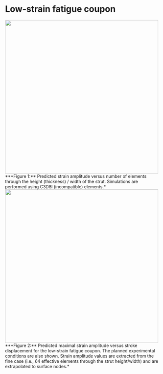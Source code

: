 # Low-strain fatigue coupon

<!--- ![Mesh-refinement-low-strain-coupon](https://raw.githubusercontent.com/kenaycock/Generic-IVC-Filter/master/Fatigue_coupon/Rev1.2/01_low-strain_coupon/01a_low-strain_fatigue_coupon_FEA_mesh_refinement.png) --->
<img src="https://raw.githubusercontent.com/kenaycock/Generic-IVC-Filter/master/Fatigue_coupon/Rev1.2/01_low-strain_fatigue_coupon/01a_low-strain_fatigue_coupon_FEA_mesh_refinement.png" width="500">
***Figure 1:** Predicted strain amplitude versus number of elements through the height (thickness) / width of the strut. Simulations are performed using C3D8I (incompatible) elements.*


<!--- ![Strain-amp-vs-displacement-low-strain-coupon](https://raw.githubusercontent.com/kenaycock/Generic-IVC-Filter/master/Fatigue_coupon/Rev1.2/01_low-strain_coupon/01b_low-strain_fatigue_coupon_strain_amp_vs_stroke_displacement.png) --->
<img src="https://raw.githubusercontent.com/kenaycock/Generic-IVC-Filter/master/Fatigue_coupon/Rev1.2/01_low-strain_fatigue_coupon/01b_low-strain_fatigue_coupon_strain_amp_vs_stroke_displacement.png" width="500">
***Figure 2:** Predicted maximal strain amplitude versus stroke displacement for the low-strain fatigue coupon. The planned experimental conditions are also shown. Strain amplitude values are extracted from the fine case (i.e., 64 effective elements through the strut height/width) and are extrapolated to surface nodes.*
